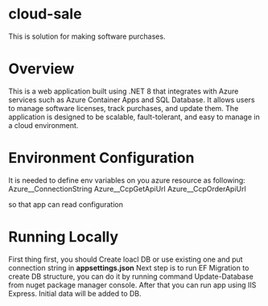 # cloud-sale

This is solution for making software purchases.

# Overview
This is a web application built using .NET 8 that integrates with Azure services such as Azure Container Apps and SQL Database. It allows users to manage software licenses, track purchases, and update them. The application is designed to be scalable, fault-tolerant, and easy to manage in a cloud environment.

# Environment Configuration
It is needed to define env variables on you azure resource as following:
Azure__ConnectionString
Azure__CcpGetApiUrl
Azure__CcpOrderApiUrl

so that app can read configuration 

# Running Locally
First thing first, you should Create loacl DB or use existing one and put connection string in **appsettings.json** 
Next step is to run EF Migration to create DB structure, you can do it by running command Update-Database from nuget package manager console.
After that you can run app using IIS Express.
Initial data will be added to DB.
